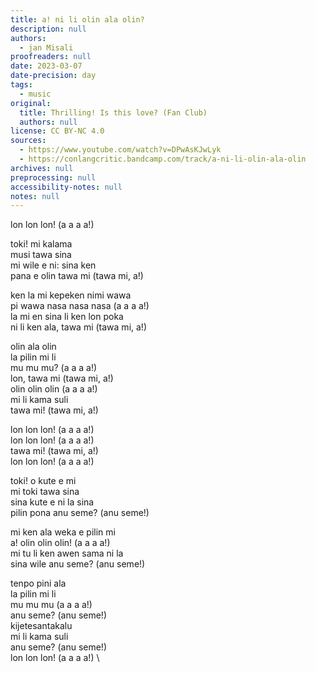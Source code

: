 ```yaml
---
title: a! ni li olin ala olin?
description: null
authors:
  - jan Misali
proofreaders: null
date: 2023-03-07
date-precision: day
tags:
  - music
original:
  title: Thrilling! Is this love? (Fan Club)
  authors: null
license: CC BY-NC 4.0
sources:
  - https://www.youtube.com/watch?v=DPwAsKJwLyk
  - https://conlangcritic.bandcamp.com/track/a-ni-li-olin-ala-olin
archives: null
preprocessing: null
accessibility-notes: null
notes: null
---
```


lon lon lon! (a a a a!)

toki! mi kalama  \
musi tawa sina  \
mi wile e ni: sina ken  \
pana e olin tawa mi (tawa mi, a!)

ken la mi kepeken nimi wawa  \
pi wawa nasa nasa nasa (a a a a!)  \
la mi en sina li ken lon poka  \
ni li ken ala, tawa mi (tawa mi, a!)

olin ala olin  \
la pilin mi li  \
mu mu mu? (a a a a!)  \
lon, tawa mi (tawa mi, a!)  \
olin olin olin (a a a a!)  \
mi li kama suli  \
tawa mi! (tawa mi, a!)

lon lon lon! (a a a a!)  \
lon lon lon! (a a a a!)  \
tawa mi! (tawa mi, a!)  \
lon lon lon! (a a a a!)

toki! o kute e mi  \
mi toki tawa sina  \
sina kute e ni la sina  \
pilin pona anu seme? (anu seme!)

mi ken ala weka e pilin mi  \
a! olin olin olin! (a a a a!)  \
mi tu li ken awen sama ni la  \
sina wile anu seme? (anu seme!)

tenpo pini ala  \
la pilin mi li  \
mu mu mu (a a a a!)  \
anu seme? (anu seme!)  \
kijetesantakalu  \
mi li kama suli  \
anu seme? (anu seme!)  \
lon lon lon! (a a a a!)  \
